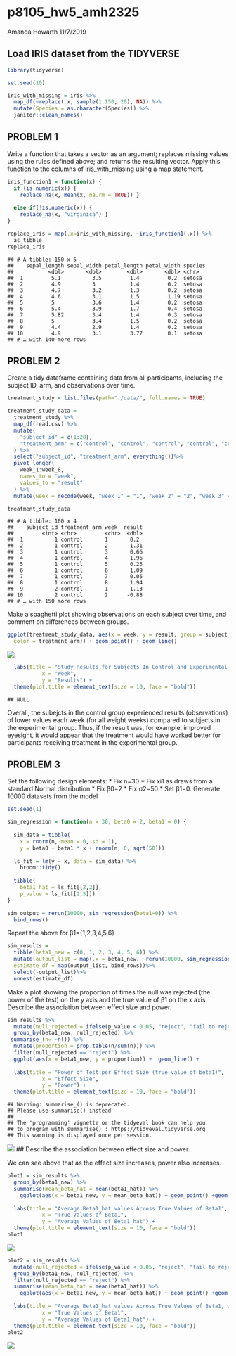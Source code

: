 p8105\_hw5\_amh2325
================
Amanda Howarth
11/7/2019

## Load IRIS dataset from the TIDYVERSE

``` r
library(tidyverse)

set.seed(10)

iris_with_missing = iris %>% 
  map_df(~replace(.x, sample(1:150, 20), NA)) %>%
  mutate(Species = as.character(Species)) %>% 
  janitor::clean_names()
```

## PROBLEM 1

Write a function that takes a vector as an argument; replaces missing
values using the rules defined above; and returns the resulting vector.
Apply this function to the columns of iris\_with\_missing using a map
statement.

``` r
iris_function1 = function(x) {
  if (is.numeric(x)) {
    replace_na(x, mean(x, na.rm = TRUE)) }
    
  else if(!is.numeric(x)) {
    replace_na(x, "virginica") }
}
```

``` r
replace_iris = map(.x=iris_with_missing, ~iris_function1(.x)) %>% 
  as_tibble
replace_iris
```

    ## # A tibble: 150 x 5
    ##    sepal_length sepal_width petal_length petal_width species
    ##           <dbl>       <dbl>        <dbl>       <dbl> <chr>  
    ##  1         5.1          3.5         1.4         0.2  setosa 
    ##  2         4.9          3           1.4         0.2  setosa 
    ##  3         4.7          3.2         1.3         0.2  setosa 
    ##  4         4.6          3.1         1.5         1.19 setosa 
    ##  5         5            3.6         1.4         0.2  setosa 
    ##  6         5.4          3.9         1.7         0.4  setosa 
    ##  7         5.82         3.4         1.4         0.3  setosa 
    ##  8         5            3.4         1.5         0.2  setosa 
    ##  9         4.4          2.9         1.4         0.2  setosa 
    ## 10         4.9          3.1         3.77        0.1  setosa 
    ## # … with 140 more rows

## PROBLEM 2

Create a tidy dataframe containing data from all participants, including
the subject ID, arm, and observations over time.

``` r
treatment_study = list.files(path="./data/", full.names = TRUE)

treatment_study_data = 
  treatment_study %>%
  map_df(read.csv) %>% 
  mutate(
    "subject_id" = c(1:20),
    "treatment_arm" = c("control", "control", "control", "control", "control", "control", "control", "control", "control", "control", "experimental", "experimental", "experimental", "experimental", "experimental", "experimental", "experimental", "experimental", "experimental", "experimental")
  ) %>% 
  select("subject_id", "treatment_arm", everything())%>% 
  pivot_longer(
    week_1:week_8, 
    names_to = "week",
    values_to = "result"
  ) %>%
  mutate(week = recode(week, "week_1" = "1", "week_2" = "2", "week_3" = "3", "week_4" = "4", "week_5" = "5", "week_6" = "6", "week_7" = "7", "week_8" = "8"))

treatment_study_data
```

    ## # A tibble: 160 x 4
    ##    subject_id treatment_arm week  result
    ##         <int> <chr>         <chr>  <dbl>
    ##  1          1 control       1       0.2 
    ##  2          1 control       2      -1.31
    ##  3          1 control       3       0.66
    ##  4          1 control       4       1.96
    ##  5          1 control       5       0.23
    ##  6          1 control       6       1.09
    ##  7          1 control       7       0.05
    ##  8          1 control       8       1.94
    ##  9          2 control       1       1.13
    ## 10          2 control       2      -0.88
    ## # … with 150 more rows

Make a spaghetti plot showing observations on each subject over time,
and comment on differences between
groups.

``` r
ggplot(treatment_study_data, aes(x = week, y = result, group = subject_id,
  color = treatment_arm)) + geom_point() + geom_line()
```

![](p8105_hw5_amh2325_files/figure-gfm/unnamed-chunk-5-1.png)<!-- -->

``` r
  labs(title = "Study Results for Subjects In Control and Experimental Groups, Over an 8-Week Study Period", 
           x = "Week",
           y = "Results") +
  theme(plot.title = element_text(size = 10, face = "bold"))
```

    ## NULL

Overall, the subejcts in the control group experienced results
(observations) of lower values each week (for all weight weeks) compared
to subjects in the experimental group. Thus, if the result was, for
example, improved eyesight, it would appear that the treatment would
have worked better for participants receiving treatment in the
experimental group.

## PROBLEM 3

Set the following design elements: \* Fix n=30 \* Fix xi1 as draws from
a standard Normal distribution \* Fix β0=2 \* Fix σ2=50 \* Set β1=0.
Generate 10000 datasets from the model

``` r
set.seed(1)

sim_regression = function(n = 30, beta0 = 2, beta1 = 0) {
  
  sim_data = tibble(
    x = rnorm(n, mean = 0, sd = 1),
    y = beta0 + beta1 * x + rnorm(n, 0, sqrt(50)))
  
  ls_fit = lm(y ~ x, data = sim_data) %>%
    broom::tidy()
  
  tibble(
    beta1_hat = ls_fit[[2,2]],
    p_value = ls_fit[[2,5]])
}

sim_output = rerun(10000, sim_regression(beta1=0)) %>%
  bind_rows()
```

Repeat the above for β1={1,2,3,4,5,6}

``` r
sim_results = 
  tibble(beta1_new = c(0, 1, 2, 3, 4, 5, 6)) %>% 
  mutate(output_list = map(.x = beta1_new, ~rerun(10000, sim_regression(beta1 = .x))),
  estimate_df = map(output_list, bind_rows))%>%
  select(-output_list)%>% 
  unnest(estimate_df)
```

Make a plot showing the proportion of times the null was rejected (the
power of the test) on the y axis and the true value of β1 on the x axis.
Describe the association between effect size and power.

``` r
sim_results %>% 
  mutate(null_rejected = ifelse(p_value < 0.05, "reject", "fail to reject")) %>% 
  group_by(beta1_new, null_rejected) %>% 
 summarise_(n= ~n()) %>%
  mutate(proportion = prop.table(n/sum(n))) %>% 
  filter(null_rejected == "reject") %>%
  ggplot(aes(x = beta1_new, y = proportion)) +  geom_line() +
  
  labs(title = "Power of Test per Effect Size (true value of beta1)", 
           x = "Effect Size",
           y = "Power") +
  theme(plot.title = element_text(size = 10, face = "bold"))
```

    ## Warning: summarise_() is deprecated. 
    ## Please use summarise() instead
    ## 
    ## The 'programming' vignette or the tidyeval book can help you
    ## to program with summarise() : https://tidyeval.tidyverse.org
    ## This warning is displayed once per session.

![](p8105_hw5_amh2325_files/figure-gfm/unnamed-chunk-8-1.png)<!-- -->
\#\# Describe the association between effect size and power.

We can see above that as the effect size increases, power also
increases.

``` r
plot1 = sim_results %>% 
  group_by(beta1_new) %>% 
  summarise(mean_beta_hat = mean(beta1_hat)) %>% 
    ggplot(aes(x = beta1_new, y = mean_beta_hat)) + geom_point() +geom_line() +
  
  labs(title = "Average Beta1_hat values Across True Values of Beta1", 
           x = "True Values of Beta1",
           y = "Average Values of Beta1_hat") +
  theme(plot.title = element_text(size = 10, face = "bold"))
plot1
```

![](p8105_hw5_amh2325_files/figure-gfm/unnamed-chunk-9-1.png)<!-- -->

``` r
plot2 = sim_results %>% 
  mutate(null_rejected = ifelse(p_value < 0.05, "reject", "fail to reject")) %>% 
  group_by(beta1_new, null_rejected) %>% 
  filter(null_rejected == "reject") %>%
  summarise(mean_beta_hat = mean(beta1_hat)) %>% 
    ggplot(aes(x = beta1_new, y = mean_beta_hat)) + geom_point() +geom_line() +
  
  labs(title = "Average Beta1_hat values Across True Values of Beta1, when the Null is Rejected (p-value < 0.05)", 
           x = "True Values of Beta1",
           y = "Average Values of Beta1_hat") +
  theme(plot.title = element_text(size = 10, face = "bold"))
plot2
```

![](p8105_hw5_amh2325_files/figure-gfm/unnamed-chunk-9-2.png)<!-- -->
